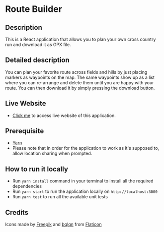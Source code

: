# Route Builder

## Description

This is a React application that allows you to plan your own cross country run and download it as GPX file.

## Detailed description

You can plan your favorite route across fields and hills by just placing markers as waypoints on the map. The same waypoints show up as a list where you can re-arrange and delete them until you are happy with your route. You can then download it by simply pressing the download button.

## Live Website

- [Click me](https://cross-country-route-builder.netlify.app/) to access live website of this application.

## Prerequisite

- [Yarn](https://yarnpkg.com/)
- Please note that in order for the application to work as it's supposed to, allow location sharing when prompted.

## How to run it locally

- Run `yarn install` command in your terminal to install all the required dependencies
- Run `yarn start` to run the application locally on `http://localhost:3000`
- Run `yarn test` to run all the available unit tests

## Credits

Icons made by [Freepik](https://www.flaticon.com/authors/freepik) and [bqlqn](https://www.flaticon.com/authors/bqlqn) from [Flaticon](https://www.flaticon.com/)
